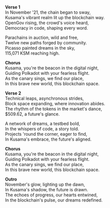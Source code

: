 **Verse 1**\
In November '21, the chain began to sway,\
Kusama's vibrant realm lit up the blockchain way.\
OpenGov rising, the crowd's voice heard,\
Democracy in code, shaping every word.

Parachains in auction, wild and free,\
Twelve new paths forged by community.\
Picasso painted dreams in the sky,\
115,071 KSM reaching high.

**Chorus**\
Kusama, you're the beacon in the digital night,\
Guiding Polkadot with your fearless flight.\
As the canary sings, we find our place,\
In this brave new world, this blockchain space.

**Verse 2**\
Technical leaps, asynchronous strides,\
Block space expanding, where innovation abides.\
The rhythm of the tokens in the market's dance,\
$509.62, a future's glance.

A network of dreams, a testbed bold,\
In the whispers of code, a story told.\
Projects 'round the corner, eager to find,\
In Kusama's embrace, the future's aligned.

**Chorus**\
Kusama, you're the beacon in the digital night,\
Guiding Polkadot with your fearless flight.\
As the canary sings, we find our place,\
In this brave new world, this blockchain space.

**Outro**\
November's glow, lighting up the dawn,\
In Kusama's shadow, the future is drawn.\
The echoes of progress, our hearts entwined,\
In the blockchain's pulse, our dreams redefined.

